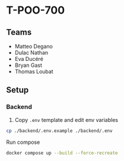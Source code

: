 # T-POO-700

## Teams

- Matteo Degano
- Dulac Nathan
- Eva Ducéré
- Bryan Gast
- Thomas Loubat

## Setup

### Backend

1. Copy `.env` template and edit env variables

```bash
cp ./backend/.env.example ./backend/.env
```

Run compose

```bash
docker compose up --build --force-recreate
```
